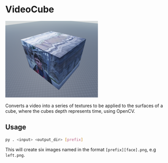 # VideoCube

![Example](./samples/zoo_3d.png)

Converts a video into a series of textures to be applied to the surfaces of a cube, where the cubes depth represents time, using OpenCV.

## Usage

```bash
py . <input> <output_dir> [prefix]
```

This will create six images named in the format `[prefix][face].png`, e.g `left.png`.

